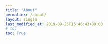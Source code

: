 ```yaml
---
title: "About"
permalink: /about/
layout: single
last_modified_at: 2019-09-25T15:46:43+09:00
# toc
toc: True
---
```

